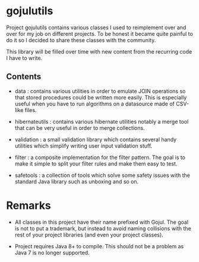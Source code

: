# gojulutils

Project gojulutils contains various classes I used to reimplement over and over for my job on different projects. To be
honest it became quite painful to do it so I decided to share these classes with the community.

This library will be filled over time with new content from the recurring code I have to write.

## Contents

* data : contains various utilities in order to emulate JOIN operations so that stored procedures could be written more
  easily. This is especially useful when you have to run algorithms on a datasource made of CSV-like files.

* hibernateutils : contains various hibernate utilities notably a merge tool that can be very useful in order to merge
  collections.

* validation : a small validation library which contains several handy utilities which simplify writing user input
  validation stuff.

* filter : a composite implementation for the filter pattern. The goal is to make it simple to split your filter rules
  and make them easy to test.

* safetools : a collection of tools which solve some safety issues with the standard Java library such as unboxing and
  so on.

# Remarks

* All classes in this project have their name prefixed with Gojul. The goal is not to put a trademark, but instead to
  avoid naming collisions with the rest of your project libraries (and even your project classes).

* Project requires Java 8+ to compile. This should not be a problem as Java 7 is no longer supported.
